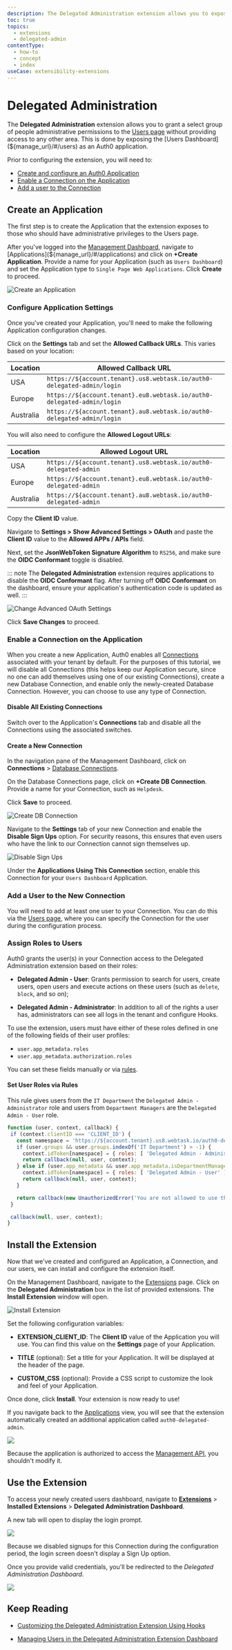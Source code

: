 ```yaml
---
description: The Delegated Administration extension allows you to expose the Users dashboard to a group of users, without allowing them access to the dashboard.
toc: true
topics:
  - extensions
  - delegated-admin
contentType:
  - how-to
  - concept
  - index
useCase: extensibility-extensions
---
```


# Delegated Administration

The **Delegated Administration** extension allows you to grant a select group of people administrative permissions to the [Users page](${manage_url}/#/users) without providing access to any other area. This is done by exposing the [Users Dashboard](${manage_url}/#/users) as an Auth0 application.

Prior to configuring the extension, you will need to:

* [Create and configure an Auth0 Application](#create-an-application)
* [Enable a Connection on the Application](#enable-a-connection-on-the-application)
* [Add a user to the Connection](#add-a-user-to-the-new-connection)

## Create an Application

The first step is to create the Application that the extension exposes to those who should have administrative privileges to the Users page.

After you've logged into the [Management Dashboard](${manage_url}), navigate to [Applications](${manage_url}/#/applications) and click on **+Create Application**. Provide a name for your Application (such as `Users Dashboard`) and set the Application type to `Single Page Web Applications`. Click **Create** to proceed.

![Create an Application](/media/articles/extensions/delegated-admin/create-client.png)

### Configure Application Settings

Once you've created your Application, you'll need to make the following Application configuration changes.

Click on the **Settings** tab and set the **Allowed Callback URLs**. This varies based on your location:

| Location | Allowed Callback URL |
| --- | --- |
| USA | `https://${account.tenant}.us8.webtask.io/auth0-delegated-admin/login` |
| Europe | `https://${account.tenant}.eu8.webtask.io/auth0-delegated-admin/login` |
| Australia | `https://${account.tenant}.au8.webtask.io/auth0-delegated-admin/login` |

You will also need to configure the **Allowed Logout URLs**:
 
| Location | Allowed Logout URL |
| --- | --- |
| USA | `https://${account.tenant}.us8.webtask.io/auth0-delegated-admin` |
| Europe | `https://${account.tenant}.eu8.webtask.io/auth0-delegated-admin` |
| Australia | `https://${account.tenant}.au8.webtask.io/auth0-delegated-admin` |

Copy the **Client ID** value.

Navigate to **Settings > Show Advanced Settings > OAuth** and paste the **Client ID** value to the **Allowed APPs / APIs** field.

Next, set the **JsonWebToken Signature Algorithm** to `RS256`, and make sure the **OIDC Conformant** toggle is disabled.

::: note
The **Delegated Administration** extension requires applications to disable the **OIDC Conformant** flag. After turning off **OIDC Conformant** on the dashboard, ensure your application's authentication code is updated as well.
:::

![Change Advanced OAuth Settings](/media/articles/extensions/delegated-admin/oauth-settings.png)

Click **Save Changes** to proceed.

### Enable a Connection on the Application

When you create a new Application, Auth0 enables all [Connections](/identityproviders) associated with your tenant by default. For the purposes of this tutorial, we will disable all Connections (this helps keep our Application secure, since no one can add themselves using one of our existing Connections), create a new Database Connection, and enable only the newly-created Database Connection. However, you can choose to use any type of Connection.

#### Disable All Existing Connections

Switch over to the Application's **Connections** tab and disable all the Connections using the associated switches.

#### Create a New Connection

In the navigation pane of the Management Dashboard, click on **Connections** > [Database Connections](${manage_url}/#/connections/database).

On the Database Connections page, click on **+Create DB Connection**. Provide a name for your Connection, such as `Helpdesk`. 

Click **Save** to proceed.

![Create DB Connection](/media/articles/extensions/delegated-admin/create-connection.png)

Navigate to the **Settings** tab of your new Connection and enable the **Disable Sign Ups** option. For security reasons, this ensures that even users who have the link to our Connection cannot sign themselves up.

![Disable Sign Ups](/media/articles/extensions/delegated-admin/disable-signup.png)

Under the **Applications Using This Connection** section, enable this Connection for your `Users Dashboard` Application.

### Add a User to the New Connection

You will need to add at least one user to your Connection. You can do this via the [Users page](${manage_url}/#/users), where you can specify the Connection for the user during the configuration process.

### Assign Roles to Users

Auth0 grants the user(s) in your Connection access to the Delegated Administration extension based on their roles:

- **Delegated Admin - User**: Grants permission to search for users, create users, open users and execute actions on these users (such as `delete`, `block`, and so on);

- **Delegated Admin - Administrator**: In addition to all of the rights a user has, administrators can see all logs in the tenant and configure Hooks.

To use the extension, users must have either of these roles defined in one of the following fields of their user profiles:

* `user.app_metadata.roles`
* `user.app_metadata.authorization.roles`

You can set these fields manually or via [rules](/rules).

#### Set User Roles via Rules

This rule gives users from the `IT Department` the `Delegated Admin - Administrator` role and users from `Department Managers` are the `Delegated Admin - User` role.

```js
function (user, context, callback) {
 if (context.clientID === 'CLIENT_ID') {
   const namespace = 'https://${account.tenant}.us8.webtask.io/auth0-delegated-admin';
   if (user.groups && user.groups.indexOf('IT Department') > -1) {
     context.idToken[namespace] = { roles: [ 'Delegated Admin - Administrator' ] };
     return callback(null, user, context);
   } else if (user.app_metadata && user.app_metadata.isDepartmentManager && user.app_metadata.department && user.app_metadata.department.length) {
     context.idToken[namespace] = { roles: [ 'Delegated Admin - User' ] };
     return callback(null, user, context);
   }

   return callback(new UnauthorizedError('You are not allowed to use this application.'));
 }

 callback(null, user, context);
}
```

## Install the Extension

Now that we've created and configured an Application, a Connection, and our users, we can install and configure the extension itself.

On the Management Dashboard, navigate to the [Extensions](${manage_url}/#/extensions) page. Click on the **Delegated Administration** box in the list of provided extensions. The **Install Extension** window will open.

![Install Extension](/media/articles/extensions/delegated-admin/install-extension.png)

Set the following configuration variables:

- **EXTENSION_CLIENT_ID**: The **Client ID** value of the Application you will use. You can find this value on the **Settings** page of your Application.

- **TITLE** (optional): Set a title for your Application. It will be displayed at the header of the page.

- **CUSTOM_CSS** (optional): Provide a CSS script to customize the look and feel of your Application.

Once done, click **Install**. Your extension is now ready to use!

If you navigate back to the [Applications](${manage_url}/#/applications) view, you will see that the extension automatically created an additional application called `auth0-delegated-admin`.

![](/media/articles/extensions/delegated-admin/two-clients.png)

Because the application is authorized to access the [Management API](/api/management/v2), you shouldn't modify it.

## Use the Extension

To access your newly created users dashboard, navigate to [**Extensions**](${manage_url}/#/extensions) > **Installed Extensions** > **Delegated Administration Dashboard**.

A new tab will open to display the login prompt.

![](/media/articles/extensions/delegated-admin/login-prompt.png)

Because we disabled signups for this Connection during the configuration period, the login screen doesn't display a Sign Up option.

Once you provide valid credentials, you'll be redirected to the *Delegated Administration Dashboard*.

![](/media/articles/extensions/delegated-admin/standard-dashboard.png)

## Keep Reading

* [Customizing the Delegated Administration Extension Using Hooks](/extensions/delegated-admin/hooks)

* [Managing Users in the Delegated Administration Extension Dashboard](/extensions/delegated-admin/manage-users)
